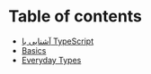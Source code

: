 # Table of contents

* [آشنایی با TypeScript](README.md)
* [Basics](basics.md)
* [Everyday Types](everyday-types.md)
